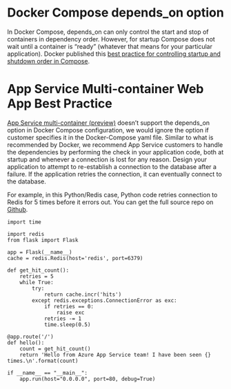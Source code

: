 # Docker Compose depends_on option

In Docker Compose, depends_on can only control the start and stop of containers in dependency order. However, for startup Compose does not wait until a container is “ready” (whatever that means for your particular application). Docker published this [best practice for controlling startup and shutdown order in Compose](https://docs.docker.com/compose/startup-order/).

# App Service Multi-container Web App Best Practice 
[App Service multi-container (preview)](https://docs.microsoft.com/en-us/azure/app-service/containers/tutorial-multi-container-app) doesn’t support the depends_on option in Docker Compose configuration, we would ignore the option if customer specifies it in the Docker-Compose yaml file. Similar to what is recommended by Docker, we recommend App Service customers to handle the dependencies by performing the check in your application code, both at startup and whenever a connection is lost for any reason. Design your application to attempt to re-establish a connection to the database after a failure. If the application retries the connection, it can eventually connect to the database. 

For example, in this Python/Redis case, Python code retries connection to Redis for 5 times before it errors out. You can get the full source repo on [Github](https://github.com/yiliaomsft/compose-redis).  
```
import time

import redis
from flask import Flask

app = Flask(__name__)
cache = redis.Redis(host='redis', port=6379)

def get_hit_count():
    retries = 5
    while True:
        try:
            return cache.incr('hits')
        except redis.exceptions.ConnectionError as exc:
            if retries == 0:
                raise exc
            retries -= 1
            time.sleep(0.5)

@app.route('/')
def hello():
    count = get_hit_count()
    return 'Hello from Azure App Service team! I have been seen {} times.\n'.format(count)

if __name__ == "__main__":
    app.run(host="0.0.0.0", port=80, debug=True) 
```
